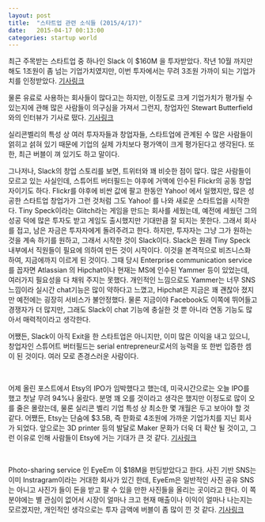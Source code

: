 ```yaml
---
layout: post
title:  "스타트업 관련 소식들 (2015/4/17)"
date:   2015-04-17 00:13:00
categories: startup world
---
```


최근 주목받는 스타트업 중 하나인 Slack 이 $160M 을 투자받았다. 작년 10월 까지만 해도 1조원이 좀 넘는 기업가치였지만, 이번 투자에서는 무려 3조원 가까이 되는 기업가치를 인정받았다. 
[기사링크](http://venturebeat.com/2015/04/16/slack-confirms-160m-funding-round-at-2-8b-valuation/)


물론 유료로 사용하는 회사들이 많다고는 하지만, 이정도로 크게 기업가치가 평가될 수 있는지에 관해 많은 사람들이 의구심을 가져서 그런지, 창업자인 Stewart Butterfield 와의 인터뷰가 기사로 떴다. 
[기사링크](http://bits.blogs.nytimes.com/2015/04/16/is-slack-really-worth-2-8-billion-a-conversation-with-stewart-butterfield/?_r=0)


실리콘벨리의 특성 상 여러 투자자들과 창업자들, 스타트업에 관계된 수 많은 사람들이 얽히고 섥혀 있기 때문에 기업의 실제 가치보다 평가액이 크게 평가된다고 생각된다. 또한, 최근 버블이 껴 있기도 하고 말이다.

그나저나, Slack의 창업 스토리를 보면, 트위터와 꽤 비슷한 점이 많다. 많은 사람들이 모르고 있는 사실인데, 스튜어트 버터필드는 야후에 거액에 인수된 Flickr의 공동 창업자이기도 하다. Flickr를 야후에 비싼 값에 팔고 한동안 Yahoo! 에서 일했지만, 많은 성공한 스타트업 창업가가 그런 것처럼 그도 Yahoo! 를 나와 새로운 스타트업을 시작한다. Tiny Speck이라는 Glitch라는 게임을 만드는 회사를 세웠는데, 예전에 세웠던 그의 성공 덕에 많은 투자도 받고 게임도 출시했지만 기대만큼 잘 되지는 못한다. 그래서 회사를 접고, 남은 자금은 투자자에게 돌려주려고 한다. 하지만, 투자자는 그냥 그가 원하는 것을 계속 하기를 원하고, 그래서 시작한 것이 Slack이다. Slack은 원래 Tiny Speck 내부에서 직원들이 필요에 의하여 만든 것이 시작이다. 이것을 본격적으로 비즈니스화 하여, 지금에까지 이르게 된 것이다. 그때 당시 Enterprise communication service를 꼽자면 Atlassian 의 Hipchat이나 현재는 MS에 인수된 Yammer 등이 있었는데, 여러가지 필요성을 다 채워 주지는 못했다. 개인적인 느낌으로도 Yammer는 너무 SNS느낌이라 실시간 chat기능은 많이 약하다고 느꼈고, Hipchat은 지금은 꽤 괜찮아 졌지만 예전에는 굉장히 서비스가 불안정했다. 물론 지금이야 Facebook도 이쪽에 뛰어들고 경쟁자가 더 많지만, 그래도 Slack이 chat 기능에 충실한 것 뿐 아니라 연동 기능도 많아서 매력적이라고 생각한다. 

어쨌든, Slack이 아직 Exit을 한 스타트업은 아니지만, 이미 많은 이익을 내고 있으니, 창업자인 스튜어트 버터필드는 serial entrepreneur로서의 능력을 또 한번 입증한 셈이 된 것이다. 여러 모로 존경스러운 사람이다.

<br>

어제 올린 포스트에서 Etsy의 IPO가 임박했다고 했는데, 미국시간으로는 오늘 IPO를 했고 첫날 무려 94%나 올랐다. 분명 꽤 오를 것이라고 생각은 했지만 이정도로 많이 오를 줄은 몰랐는데, 물론 실리콘 벨리 기업 특성 상 최소한 몇 개월은 두고 보아야 할 것 같다. 어쨌든, Etsy는 단숨에 $3.5B, 즉 한화로 4조원에 가까운 기업가치를 지닌 회사가 되었다. 앞으로는 3D printer 등의 발달로 Maker 문화가 더욱 더 확산 될 것이고, 그런 이유로 인해 사람들이 Etsy에 거는 기대가 큰 것 같다.
[기사링크](http://techcrunch.com/2015/04/16/etsy-stock-surges-86-percent-at-close-of-first-day-of-trading-to-30-per-share/#.v7k0ui:TfLd)

<br>

Photo-sharing service 인 EyeEm 이 $18M을 펀딩받았다고 한다. 사진 기반 SNS는 이미 Instragram이라는 거대한 회사가 있긴 한데, EyeEm은 일반적인 사진 공유 SNS는 아니고 사진가 들이 돈을 받고 팔 수 있을 만한 사진들을 올리는 곳이라고 한다. 이 쪽 분야에는 별 관심이 없어서 시장이 얼마나 크고 현재 매출이나 이익이 얼마나 나는지는 모르겠지만, 개인적인 생각으로는 투자 금액에 버블이 좀 많이 낀 것 같다.
[기사링크](http://recode.net/2015/04/16/eyeem-raises-18-million-in-quest-to-sell-your-smartphone-photos/)

